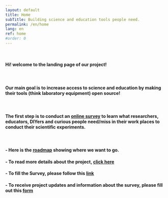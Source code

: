 ```yaml
---
layout: default
title: Home
subTitle: Building science and education tools people need.
permalink: /en/home
lang: en
ref: home
#order: 0
---
```



<br>

#### Hi! welcome to the landing page of our project!

<br>


#### Our main goal is to increase access to science and education by making their tools (think laboratory equipment) open source!



<br>

#### The first step is to conduct an [online survey](http://bit.ly/BFOSH) to learn what researchers, educators, DIYers and curious people need/miss in their work places to conduct their scientific experiments.


<br>


#### - Here is the [roadmap](https://github.com/orgs/FOSH-following-demand/projects/2) showing where we want to go.    

#### - To read more details about the project, [click here](https://fosh-following-demand.github.io/en/about)

#### - To fill the Survey, please follow this [link](https://fosh-following-demand.github.io/en/survey)

#### - To receive project updates and information about the survey, please fill out this [form](https://fosh-following-demand.github.io/en/survey#contactform)




<br>
